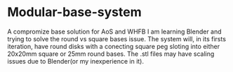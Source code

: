 # Modular-base-system
A compromize base solution for AoS and WHFB
I am learning Blender and trying to solve the round vs square bases issue.
The system will, in its firsts iteration, have round disks with a conecting square peg sloting into either 20x20mm square or 25mm round bases.
The .stl files may have scaling issues due to Blender(or my inexperience in it).
